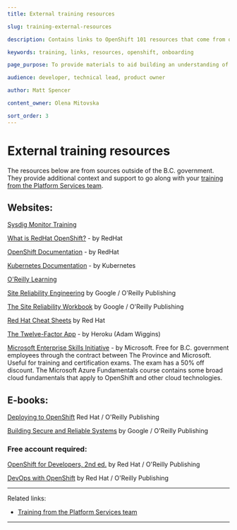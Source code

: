 ```yaml
---
title: External training resources

slug: training-external-resources 

description: Contains links to OpenShift 101 resources that come from outside of the BC Government

keywords: training, links, resources, openshift, onboarding

page_purpose: To provide materials to aid building an understanding of OpenShift and give additional context to other training 

audience: developer, technical lead, product owner

author: Matt Spencer

content_owner: Olena Mitovska

sort_order: 3
---
```

# External training resources 

The resources below are from sources outside of the B.C. government. They provide additional context and support to go along with your [training from the Platform Services team](../training-and-learning/training-from-the-platform-services-team.md).

## Websites:

[Sysdig Monitor Training](../app-monitoring/sysdig-training.md)

[What is RedHat OpenShift?](https://cloud.redhat.com/learn/what-is-openshift) - by RedHat

[OpenShift Documentation](https://docs.openshift.com/container-platform/) - by RedHat

[Kubernetes Documentation](https://kubernetes.io/docs/home/) - by Kubernetes

[O'Reilly Learning](https://learning.oreilly.com) 

[Site Reliability Engineering](https://sre.google/sre-book/table-of-contents/) by Google / O'Reilly Publishing

[The Site Reliability Workbook](https://sre.google/workbook/table-of-contents/) by Google / O'Reilly Publishing

[Red Hat Cheat Sheets](https://developers.redhat.com/cheat-sheets) by Red Hat

[The Twelve-Factor App](https://12factor.net/) - by Heroku (Adam Wiggins)

[Microsoft Enterprise Skills Initiative](https://esi.microsoft.com/) - by Microsoft. Free for B.C. government employees through the contract between The Province and Microsoft. Useful for training and certification exams. The exam has a 50% off discount. The Microsoft Azure Fundamentals course contains some broad cloud fundamentals that apply to OpenShift and other cloud technologies. 

## E-books: 
[Deploying to OpenShift](https://cloud.redhat.com/hubfs/pdfs/Deploying_to_OpenShift.pdf) Red Hat / O'Reilly Publishing

[Building Secure and Reliable Systems](https://sre.google/books/building-secure-reliable-systems/#:~:text=Security%20is%20crucial%20to%20the,systems%20that%20are%20fundamentally%20secure) by Google / O'Reilly Publishing

### Free account required:
[OpenShift for Developers, 2nd ed.](https://developers.redhat.com/e-books/openshift-for-developers) by Red Hat / O'Reilly Publishing

[DevOps with OpenShift](https://developers.redhat.com/e-books/devops-openshift-cloud-deployments-made-easy) by Red Hat / O'Reilly Publishing


---
Related links:

- [Training from the Platform Services team](../training-and-learning/training-from-the-platform-services-team.md)

---
